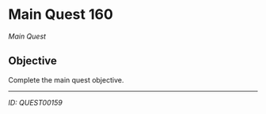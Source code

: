 # Main Quest 160

*Main Quest*

## Objective
Complete the main quest objective.

---
*ID: QUEST00159*